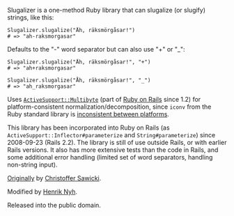 Slugalizer is a one-method Ruby library that can slugalize (or slugify) strings, like this:

    Slugalizer.slugalize("Åh, räksmörgåsar!")
    # => "ah-raksmorgasar"
    
Defaults to the "-" word separator but can also use "+" or "_":

    Slugalizer.slugalize("Åh, räksmörgåsar!", "+")
    # => "ah+raksmorgasar"
    
    Slugalizer.slugalize("Åh, räksmörgåsar!", "_")
    # => "ah_raksmorgasar"
    
Uses [`ActiveSupport::Multibyte`](http://api.rubyonrails.org/classes/ActiveSupport/Multibyte/Chars.html) (part of [Ruby on Rails](http://rubyonrails.org) since 1.2) for platform-consistent normalization/decomposition, since `iconv` from the Ruby standard library is [inconsistent between platforms](http://blade.nagaokaut.ac.jp/cgi-bin/scat.rb/ruby/ruby-talk/243426).

This library has been incorporated into Ruby on Rails (as `ActiveSupport::Inflector#parameterize` and `String#parameterize`) since 2008-09-23 (Rails 2.2). The library is still of use outside Rails, or with earlier Rails versions. It also has more extensive tests than the code in Rails, and some additional error handling (limited set of word separators, handling non-string input).

[Originally](http://termos.vemod.net/slugalizer) by [Christoffer Sawicki](http://termos.vemod.net/).

Modified by [Henrik Nyh](http://henrik.nyh.se/).

Released into the public domain.
